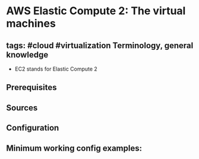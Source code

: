 # AWS Elastic Compute 2: The virtual machines

tags: #cloud #virtualization
Terminology, general knowledge
---
- EC2 stands for Elastic Compute 2

Prerequisites
---


Sources
---


Configuration
---


Minimum working config examples:
---